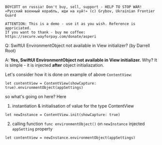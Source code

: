 ```
BOYCOTT on russia! Don't buy, sell, support - HELP TO STOP WAR!
«Русский военный корабль, иди на хуй!» (c) Grybov, Ukrainian Frontier Guard

ATTENTION: This is a demo - use it as you wish. Reference is appriciated.
If you want to thank - buy me coffee: https://secure.wayforpay.com/donate/asperi
```

Q: SwiftUI EnvironmentObject not available in View initializer? (by Darrell Root)

A: **Yes, SwiftUI EnvironmentObject not available in View initializer.** Why? It is simple - 
it is injected **after** object initialiazation.

Let's consider how it is done on example of above `ContentView`:

    let contentView = ContentView(showCapture: true).environmentObject(appSettings)

so what's going on here? Here

1) instantiation & initialisation of value for the type ContentView
```
let newInstance = ContentView.init(showCapture: true) 
```

2) calling function `func environmentObject()` on `newInstance` injected `appSetting` property
```
let contentView = newInstance.environmentObject(appSettings)
```
